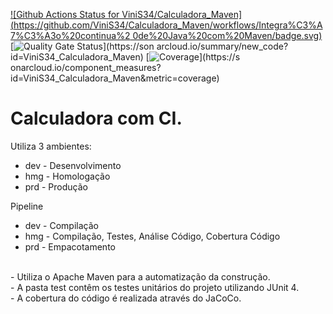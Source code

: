 [![Github Actions Status for
ViniS34/Calculadora_Maven](https://github.com/ViniS34/Calculadora_Maven/workflows/Integra%C3%A7%C3%A3o%20continua%2
0de%20Java%20com%20Maven/badge.svg)](https://github.com/ViniS34/Calculadora_Maven/actions)
[![Quality Gate
Status](https://sonarcloud.io/api/project_badges/measure?project=ViniS34_Calculadora_Maven&metric=alert_status)](https://son
arcloud.io/summary/new_code?id=ViniS34_Calculadora_Maven)
[![Coverage](https://sonarcloud.io/api/project_badges/measure?project=ViniS34_Calculadora_Maven&metric=coverage)](https://s
onarcloud.io/component_measures?id=ViniS34_Calculadora_Maven&metric=coverage)

# Calculadora com CI.
Utiliza 3 ambientes:
- dev - Desenvolvimento
- hmg - Homologação
- prd - Produção

Pipeline
- dev - Compilação
- hmg - Compilação, Testes, Análise Código, Cobertura Código
- prd - Empacotamento

<br>
- Utiliza o Apache Maven para a automatização da construção.<br>
- A pasta test contêm os testes unitários do projeto utilizando JUnit 4.<br>
- A cobertura do código é realizada através do JaCoCo.<br>
